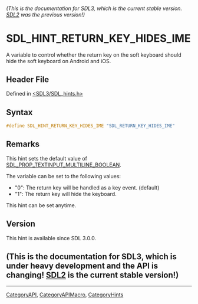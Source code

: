 ###### (This is the documentation for SDL3, which is the current stable version. [SDL2](https://wiki.libsdl.org/SDL2/) was the previous version!)
# SDL_HINT_RETURN_KEY_HIDES_IME

A variable to control whether the return key on the soft keyboard should hide the soft keyboard on Android and iOS.

## Header File

Defined in [<SDL3/SDL_hints.h>](https://github.com/libsdl-org/SDL/blob/main/include/SDL3/SDL_hints.h)

## Syntax

```c
#define SDL_HINT_RETURN_KEY_HIDES_IME "SDL_RETURN_KEY_HIDES_IME"
```

## Remarks

This hint sets the default value of
[SDL_PROP_TEXTINPUT_MULTILINE_BOOLEAN](SDL_PROP_TEXTINPUT_MULTILINE_BOOLEAN).

The variable can be set to the following values:

- "0": The return key will be handled as a key event. (default)
- "1": The return key will hide the keyboard.

This hint can be set anytime.

## Version

This hint is available since SDL 3.0.0.

## (This is the documentation for SDL3, which is under heavy development and the API is changing! [SDL2](https://wiki.libsdl.org/SDL2/) is the current stable version!)



----
[CategoryAPI](CategoryAPI), [CategoryAPIMacro](CategoryAPIMacro), [CategoryHints](CategoryHints)

